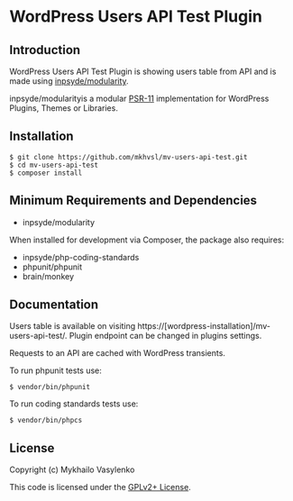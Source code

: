 # WordPress Users API Test Plugin

## Introduction

WordPress Users API Test Plugin is showing users table from API and is made using [inpsyde/modularity](https://github.com/inpsyde/modularity).

inpsyde/modularityis a modular [PSR-11](https://github.com/php-fig/container) implementation for WordPress Plugins,
Themes or Libraries.

## Installation

```
$ git clone https://github.com/mkhvsl/mv-users-api-test.git
$ cd mv-users-api-test
$ composer install
```

## Minimum Requirements and Dependencies

* inpsyde/modularity

When installed for development via Composer, the package also requires:

* inpsyde/php-coding-standards
* phpunit/phpunit
* brain/monkey

## Documentation

Users table is available on visiting https://[wordpress-installation]/mv-users-api-test/. Plugin endpoint can be changed in plugins settings.

Requests to an API are cached with WordPress transients. 

To run phpunit tests use:

```
$ vendor/bin/phpunit
```

To run coding standards tests use:

```
$ vendor/bin/phpcs 
```

## License

Copyright (c) Mykhailo Vasylenko

This code is licensed under the [GPLv2+ License](LICENSE).